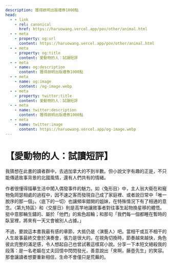 ```yaml
---
description: 獲得啟明出版禮券1000點
head:
  - - link
    - rel: canonical
      href: https://haruowang.vercel.app/pov/other/animal.html
  - - meta
    - property: og:url
      content: https://haruowang.vercel.app/pov/other/animal.html
  - - meta
    - property: og:title
      content: 愛動物的人：試讀短評
  - - meta
    - name: og:description
      content: 獲得啟明出版禮券1000點
  - - meta
    - name: og:image
      content: /og-image.webp
  - - meta
    - property: twitter:title
      content: 愛動物的人：試讀短評
  - - meta
    - name: twitter:description
      content: 獲得啟明出版禮券1000點
  - - meta
    - name: twitter:image
      content: https://haruowang.vercel.app/og-image.webp
---
```


# 【愛動物的人：試讀短評】

<p><Badge type="info" text="🌳 Evergreen" /></P>

我猜想在此書的讀者群中，去過加拿大的不到半數。但小說文字有趣的正是，不只能傳遞故事背景的北國風情，還有人們共有的情緒。

作者很懂得描摹生活中闖入偶發事件的魅力。如〈兔形目〉中，主人翁大衛在和寵物兔岡瑟相處的過程中，因不速之客而發現自己成了家庭裡、或者說日常中「唯一脫序的那一個」。〈底下的一切〉也讓頻率錯開的姐妹，在特殊情況下有了相通的意念。〈第九特區〉和〈交屋日〉則是高竿地讓敘事者對往事生起物換星移的體悟。挺中意那輛生鏽的、屬於「他們」的紫色超輪；和那句「我們每一個都睡在暫時的臥室裡，將來有一天又會被別人占據。」

不過，要說這本書我最有感的章節，大抵仍是〈演藝人〉吧。當相干或互不相干的人生故事最終交會於演奏會，張力是很大的。在視角切換時，節奏越來越快，角色彼此完整的滿足感，令人想起自己也曾試著這樣寫小說。分享一下本短文絕殺我的段落：是一名老嫗在丈夫回憶中閃閃發光，善意說出「來啊，藤壺先生」的笑容。那會讓讀者想要重新相信，生命不會僅只是荒蕪的。